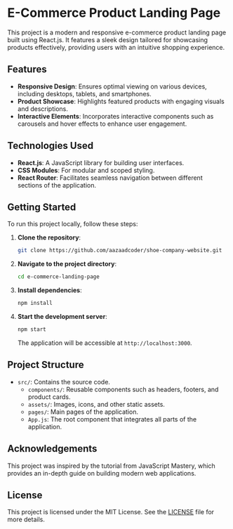 # E-Commerce Product Landing Page

This project is a modern and responsive e-commerce product landing page built using React.js. It features a sleek design tailored for showcasing products effectively, providing users with an intuitive shopping experience.

## Features

- **Responsive Design**: Ensures optimal viewing on various devices, including desktops, tablets, and smartphones.
- **Product Showcase**: Highlights featured products with engaging visuals and descriptions.
- **Interactive Elements**: Incorporates interactive components such as carousels and hover effects to enhance user engagement.

## Technologies Used

- **React.js**: A JavaScript library for building user interfaces.
- **CSS Modules**: For modular and scoped styling.
- **React Router**: Facilitates seamless navigation between different sections of the application.

## Getting Started

To run this project locally, follow these steps:

1. **Clone the repository**:

   ```bash
   git clone https://github.com/aazaadcoder/shoe-company-website.git
   ```

2. **Navigate to the project directory**:

   ```bash
   cd e-commerce-landing-page
   ```

3. **Install dependencies**:

   ```bash
   npm install
   ```

4. **Start the development server**:

   ```bash
   npm start
   ```

   The application will be accessible at `http://localhost:3000`.

## Project Structure

- `src/`: Contains the source code.
  - `components/`: Reusable components such as headers, footers, and product cards.
  - `assets/`: Images, icons, and other static assets.
  - `pages/`: Main pages of the application.
  - `App.js`: The root component that integrates all parts of the application.


## Acknowledgements

This project was inspired by the tutorial from JavaScript Mastery, which provides an in-depth guide on building modern web applications.

## License

This project is licensed under the MIT License. See the [LICENSE](LICENSE) file for more details.

